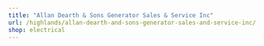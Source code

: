 ```yaml
---
title: "Allan Dearth & Sons Generator Sales & Service Inc"
url: /highlands/allan-dearth-and-sons-generator-sales-and-service-inc/
shop: electrical
---
```

